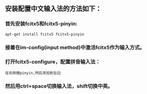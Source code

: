 
## 安装配置中文输入法的方法如下：
### 首先安装fcitx5和fcitx5-pinyin:
`apt-get install fcitx5 fcitx5-pinyin`
### 接着在im-config(input method)中激活fcitx5作为输入方式。
### 打开fcitx5-configure，配置拼音输入法：
`在右侧搜pinyin,然后添加到左边`
### 然后用ctrl+space切换输入法，shift切换中英。
